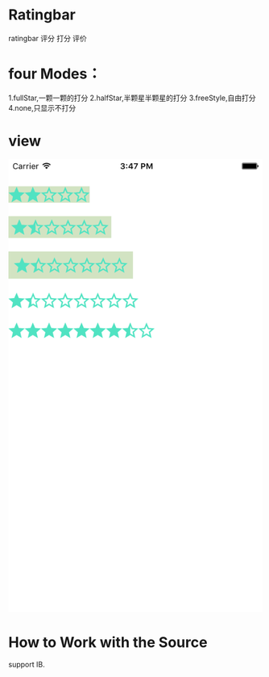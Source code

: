 # Ratingbar
ratingbar  评分 打分 评价
# four Modes：
1.fullStar,一颗一颗的打分
2.halfStar,半颗星半颗星的打分
3.freeStyle,自由打分
4.none,只显示不打分

# view
![image1](https://github.com/xiaohepan/Ratingbar/raw/master/pic.png)
# How to Work with the Source
support IB.